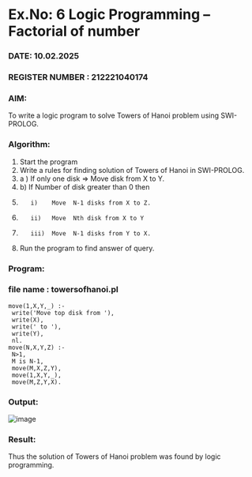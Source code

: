 # Ex.No: 6   Logic Programming – Factorial of number   
### DATE: 10.02.2025                                                                         
### REGISTER NUMBER : 212221040174
### AIM: 
To  write  a logic program  to solve Towers of Hanoi problem  using SWI-PROLOG. 
### Algorithm:
1. Start the program
2.  Write a rules for finding solution of Towers of Hanoi in SWI-PROLOG.
3.  a )	If only one disk  => Move disk from X to Y.
4.  b)	If Number of disk greater than 0 then
5.        i)	Move  N-1 disks from X to Z.
6.        ii)	Move  Nth disk from X to Y
7.        iii)	Move  N-1 disks from Y to X.
8. Run the program  to find answer of  query.

### Program:
### file name : towersofhanoi.pl 
```
move(1,X,Y,_) :- 
 write('Move top disk from '), 
 write(X), 
 write(' to '), 
 write(Y), 
 nl. 
move(N,X,Y,Z) :- 
 N>1, 
 M is N-1, 
 move(M,X,Z,Y), 
 move(1,X,Y,_), 
 move(M,Z,Y,X).
```

### Output:

![image](https://github.com/mugil24/AI_Lab_2023-24/assets/145928968/03fbd69a-dc7f-49c7-bebd-3cb238a2e9e0)



### Result:
Thus the solution of Towers of Hanoi problem was found by logic programming.
